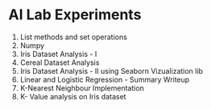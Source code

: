 # AI Lab Experiments
1) List methods and set operations 
2) Numpy 
3) Iris Dataset Analysis - I
4) Cereal Dataset Analysis 
5) Iris Dataset Analysis - II using Seaborn Vizualization lib
6) Linear and Logistic Regression - Summary Writeup
7) K-Nearest Neighbour Implementation 
8) K- Value analysis on Iris dataset